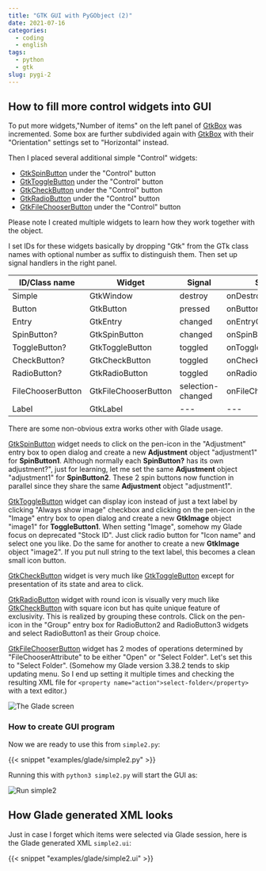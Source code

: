 ```yaml
---
title: "GTK GUI with PyGObject (2)"
date: 2021-07-16
categories:
  - coding
  - english
tags:
  - python
  - gtk
slug: pygi-2
---
```



## How to fill more control widgets into GUI

To put more widgets,"Number of items" on the left panel of
[GtkBox](https://lazka.github.io/pgi-docs/Gtk-3.0/classes/Box.html)
was incremented.  Some box are further subdivided again with
[GtkBox](https://lazka.github.io/pgi-docs/Gtk-3.0/classes/Box.html)
with their "Orientation" settings set to "Horizontal" instead.

Then I placed several additional simple "Control" widgets:
* [GtkSpinButton](https://lazka.github.io/pgi-docs/Gtk-3.0/classes/SpinButton.html) under the "Control" button
* [GtkToggleButton](https://lazka.github.io/pgi-docs/Gtk-3.0/classes/ToggleButton.html) under the "Control" button
* [GtkCheckButton](https://lazka.github.io/pgi-docs/Gtk-3.0/classes/CheckButton.html) under the "Control" button
* [GtkRadioButton](https://lazka.github.io/pgi-docs/Gtk-3.0/classes/RadioButton.html) under the "Control" button
* [GtkFileChooserButton](https://lazka.github.io/pgi-docs/Gtk-3.0/classes/FileChooserButton.html) under the "Control" button

Please note I created multiple widgets to learn how they work together with
the object.

I set IDs for these widgets basically by dropping "Gtk" from the GTk class
names with optional number as suffix to distinguish them.  Then set up signal
handlers in the right panel.

| ID/Class name     | Widget               | Signal            | Signal handler  |
|-------------------|----------------------|-------------------|-----------------|
| Simple            | GtkWindow            | destroy           | onDestroy       |
| Button            | GtkButton            | pressed           | onButtonPressed |
| Entry             | GtkEntry             | changed           | onEntryChanged  |
| SpinButton?       | GtkSpinButton        | changed           | onSpinButtonChanged? |
| ToggleButton?     | GtkToggleButton      | toggled           | onToggleButtonToggled? |
| CheckButton?      | GtkCheckButton       | toggled           | onCheckButtonToggled? |
| RadioButton?      | GtkRadioButton       | toggled           | onRadioButtonToggled |
| FileChooserButton | GtkFileChooserButton | selection-changed | onFileChooserButtonChanged |
| Label             | GtkLabel             | ---               |  ---              |

There are some non-obvious extra works other with Glade usage.

[GtkSpinButton](https://lazka.github.io/pgi-docs/Gtk-3.0/classes/SpinButton.html)
widget needs to click on the pen-icon in the "Adjustment" entry box to open
dialog and create a new __Adjustment__ object "adjustment1" for __SpinButton1__.
Although normally each __SpinButton?__ has its own adjustment?", just for
learning, let me set the same __Adjustment__ object "adjustment1" for
__SpinButton2__.  These 2 spin buttons now function in parallel since they
share the same __Adjustment__ object "adjustment1".

[GtkToggleButton](https://lazka.github.io/pgi-docs/Gtk-3.0/classes/ToggleButton.html)
widget can display icon instead of just a text label by clicking "Always show
image" checkbox and clicking on the pen-icon in the "Image" entry box to open
dialog and create a new __GtkImage__ object "image1" for __ToggleButton1__.
When setting "Image", somehow my Glade focus on deprecated "Stock ID".  Just
click radio button for "Icon name" and select one you like.  Do the same for
another to create a new __GtkImage__ object "image2".  If you put null string
to the text label, this becomes a clean small icon button.

[GtkCheckButton](https://lazka.github.io/pgi-docs/Gtk-3.0/classes/CheckButton.html)
widget is very much like
[GtkToggleButton](https://lazka.github.io/pgi-docs/Gtk-3.0/classes/ToggleButton.html)
except for presentation of its state and area to click.

[GtkRadioButton](https://lazka.github.io/pgi-docs/Gtk-3.0/classes/RadioButton.html)
widget with round icon is visually very much like
[GtkCheckButton](https://lazka.github.io/pgi-docs/Gtk-3.0/classes/CheckButton.html)
with square icon but has quite unique feature of exclusivity.  This is realized
by grouping these controls.  Click on the pen-icon in the "Group" entry box for
RadioButton2 and RadioButton3 widgets and select RadioButton1 as their Group
choice.

[GtkFileChooserButton](https://lazka.github.io/pgi-docs/Gtk-3.0/classes/FileChooserButton.html)
widget has 2 modes of operations determined by "FileChooserAttribute" to be
either "Open" or "Select Folder".  Let's set this to "Select Folder".  (Somehow
my Glade version 3.38.2 tends to skip updating menu.  So I end up setting it
multiple times and checking the resulting XML file for `<property
name="action">select-folder</property>` with a text editor.)

![The Glade screen](/img/simple2-glade.png)

### How to create GUI program

Now we are ready to use this from `simple2.py`:

{{< snippet "examples/glade/simple2.py" >}}

Running this with `python3 simple2.py` will start the GUI as:

![Run simple2](/img/simple2-py.png)

## How Glade generated XML looks

Just in case I forget which items were selected via Glade session, here is the
Glade generated XML `simple2.ui`:

{{< snippet "examples/glade/simple2.ui" >}}


<!-- vim: set sw=2 sts=2 ai si et tw=79 ft=markdown: -->
